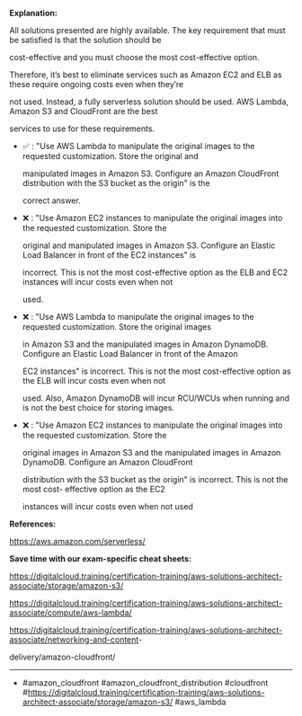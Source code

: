 **Explanation:**

All solutions presented are highly available. The key requirement that must be satisfied is that the solution should be

cost-effective and you must choose the most cost-effective option.

Therefore, it’s best to eliminate services such as Amazon EC2 and ELB as these require ongoing costs even when they’re

not used. Instead, a fully serverless solution should be used. AWS Lambda, Amazon S3 and CloudFront are the best

services to use for these requirements.

- ✅ :  "Use AWS Lambda to manipulate the original images to the requested customization. Store the original and

  manipulated images in Amazon S3. Configure an Amazon CloudFront distribution with the S3 bucket as the origin" is the

  correct answer.

- ❌ :  "Use Amazon EC2 instances to manipulate the original images into the requested customization. Store the

  original and manipulated images in Amazon S3. Configure an Elastic Load Balancer in front of the EC2 instances" is

  incorrect. This is not the most cost-effective option as the ELB and EC2 instances will incur costs even when not

  used.

- ❌ :  "Use AWS Lambda to manipulate the original images to the requested customization. Store the original images

  in Amazon S3 and the manipulated images in Amazon DynamoDB. Configure an Elastic Load Balancer in front of the Amazon

  EC2 instances" is incorrect. This is not the most cost-effective option as the ELB will incur costs even when not

  used. Also, Amazon DynamoDB will incur RCU/WCUs when running and is not the best choice for storing images.

- ❌ :  "Use Amazon EC2 instances to manipulate the original images into the requested customization. Store the

  original images in Amazon S3 and the manipulated images in Amazon DynamoDB. Configure an Amazon CloudFront

  distribution with the S3 bucket as the origin" is incorrect. This is not the most cost- effective option as the EC2

  instances will incur costs even when not used

**References:**

<https://aws.amazon.com/serverless/>

**Save time with our exam-specific cheat sheets:**

<https://digitalcloud.training/certification-training/aws-solutions-architect-associate/storage/amazon-s3/>

<https://digitalcloud.training/certification-training/aws-solutions-architect-associate/compute/aws-lambda/>

<https://digitalcloud.training/certification-training/aws-solutions-architect-associate/networking-and-content>-

delivery/amazon-cloudfront/

----

- #amazon_cloudfront #amazon_cloudfront_distribution #cloudfront #<https://digitalcloud.training/certification-training/aws-solutions-architect-associate/storage/amazon-s3/> #aws_lambda
